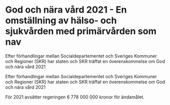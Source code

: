 # God och nära vård 2021 - En omställning av hälso- och sjukvården med primärvården som nav

Efter förhandlingar mellan Socialdepartementet och Sveriges Kommuner och Regioner (SKR) har staten och SKR träffat en överenskommelse om God och nära vård 2021

Efter förhandlingar mellan Socialdepartementet och Sveriges Kommuner och Regioner (SKR) har staten och SKR träffat en överenskommelse om God och nära vård 2021

För 2021 avsätter regeringen 6 778 000 000 kronor för ändamålet.
